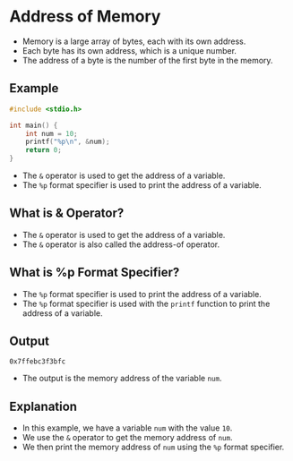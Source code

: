 # Address of Memory
- Memory is a large array of bytes, each with its own address.
- Each byte has its own address, which is a unique number.
- The address of a byte is the number of the first byte in the memory.

## Example
```c
#include <stdio.h>

int main() {
    int num = 10;
    printf("%p\n", &num);
    return 0;
}
```
- The `&` operator is used to get the address of a variable.
- The `%p` format specifier is used to print the address of a variable.

## What is & Operator?
- The `&` operator is used to get the address of a variable.
- The `&` operator is also called the address-of operator.

## What is %p Format Specifier?
- The `%p` format specifier is used to print the address of a variable.
- The `%p` format specifier is used with the `printf` function to print the address of a variable.

## Output
```
0x7ffebc3f3bfc
```
- The output is the memory address of the variable `num`.

## Explanation
- In this example, we have a variable `num` with the value `10`.
- We use the `&` operator to get the memory address of `num`.
- We then print the memory address of `num` using the `%p` format specifier.


